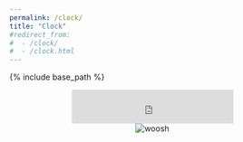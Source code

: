 ```yaml
---
permalink: /clock/
title: "Clock"
#redirect_from: 
#  - /clock/
#  - /clock.html
---
```


{% include base_path %}

<div>
	<center>
		<iframe src="https://free.timeanddate.com/clock/i21lw7nm/n179/fs48/ftb" frameborder="0" width="285" height="60"></iframe>
		<br>
		<img src="{{ "woosh2.jpg" | prepend: "/images/" | prepend: base_path }}" alt="woosh">
	</center>
</div>
